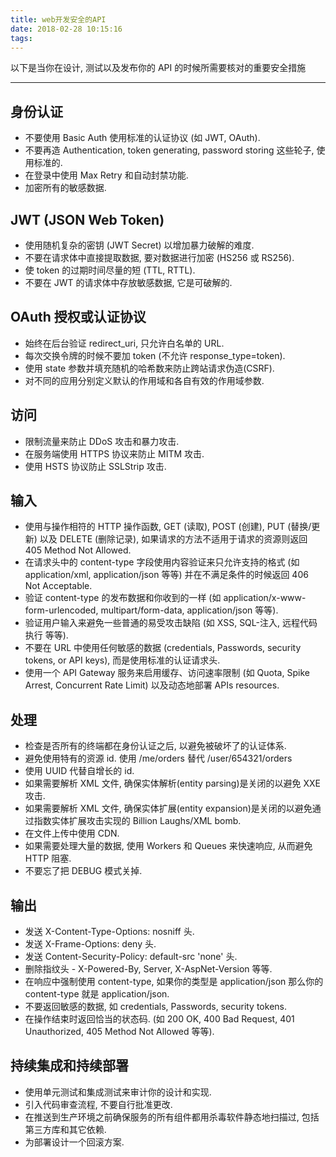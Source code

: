 ```yaml
---
title: web开发安全的API
date: 2018-02-28 10:15:16
tags:
---
```


  以下是当你在设计, 测试以及发布你的 API 的时候所需要核对的重要安全措施
  *****

## 身份认证
  * 不要使用 Basic Auth 使用标准的认证协议 (如 JWT, OAuth).
  * 不要再造 Authentication, token generating, password storing 这些轮子, 使用标准的.
  * 在登录中使用 Max Retry 和自动封禁功能.
  * 加密所有的敏感数据.

## JWT (JSON Web Token)
  * 使用随机复杂的密钥 (JWT Secret) 以增加暴力破解的难度.
  * 不要在请求体中直接提取数据, 要对数据进行加密 (HS256 或 RS256).
  * 使 token 的过期时间尽量的短 (TTL, RTTL).
  * 不要在 JWT 的请求体中存放敏感数据, 它是可破解的.

## OAuth 授权或认证协议
  * 始终在后台验证 redirect_uri, 只允许白名单的 URL.
  * 每次交换令牌的时候不要加 token (不允许 response_type=token).
  * 使用 state 参数并填充随机的哈希数来防止跨站请求伪造(CSRF).
  * 对不同的应用分别定义默认的作用域和各自有效的作用域参数.

## 访问
  * 限制流量来防止 DDoS 攻击和暴力攻击.
  * 在服务端使用 HTTPS 协议来防止 MITM 攻击.
  * 使用 HSTS 协议防止 SSLStrip 攻击.

## 输入
  * 使用与操作相符的 HTTP 操作函数, GET (读取), POST (创建), PUT (替换/更新) 以及 DELETE (删除记录), 如果请求的方法不适用于请求的资源则返回 405 Method Not Allowed.
  * 在请求头中的 content-type 字段使用内容验证来只允许支持的格式 (如 application/xml, application/json 等等) 并在不满足条件的时候返回 406 Not Acceptable.
  * 验证 content-type 的发布数据和你收到的一样 (如 application/x-www-form-urlencoded, multipart/form-data, application/json 等等).
  * 验证用户输入来避免一些普通的易受攻击缺陷 (如 XSS, SQL-注入, 远程代码执行 等等).
  * 不要在 URL 中使用任何敏感的数据 (credentials, Passwords, security tokens, or API keys), 而是使用标准的认证请求头.
  * 使用一个 API Gateway 服务来启用缓存、访问速率限制 (如 Quota, Spike Arrest, Concurrent Rate Limit) 以及动态地部署 APIs resources.

## 处理
  * 检查是否所有的终端都在身份认证之后, 以避免被破坏了的认证体系.
  * 避免使用特有的资源 id. 使用 /me/orders 替代 /user/654321/orders
  * 使用 UUID 代替自增长的 id.
  * 如果需要解析 XML 文件, 确保实体解析(entity parsing)是关闭的以避免 XXE 攻击.
  * 如果需要解析 XML 文件, 确保实体扩展(entity expansion)是关闭的以避免通过指数实体扩展攻击实现的 Billion Laughs/XML bomb.
  * 在文件上传中使用 CDN.
  * 如果需要处理大量的数据, 使用 Workers 和 Queues 来快速响应, 从而避免 HTTP 阻塞.
  * 不要忘了把 DEBUG 模式关掉.

## 输出
  * 发送 X-Content-Type-Options: nosniff 头.
  * 发送 X-Frame-Options: deny 头.
  * 发送 Content-Security-Policy: default-src 'none' 头.
  * 删除指纹头 - X-Powered-By, Server, X-AspNet-Version 等等.
  * 在响应中强制使用 content-type, 如果你的类型是 application/json 那么你的 content-type 就是 application/json.
  * 不要返回敏感的数据, 如 credentials, Passwords, security tokens.
  * 在操作结束时返回恰当的状态码. (如 200 OK, 400 Bad Request, 401 Unauthorized, 405 Method Not Allowed 等等).

## 持续集成和持续部署
  * 使用单元测试和集成测试来审计你的设计和实现.
  * 引入代码审查流程, 不要自行批准更改.
  * 在推送到生产环境之前确保服务的所有组件都用杀毒软件静态地扫描过, 包括第三方库和其它依赖.
  * 为部署设计一个回滚方案.
